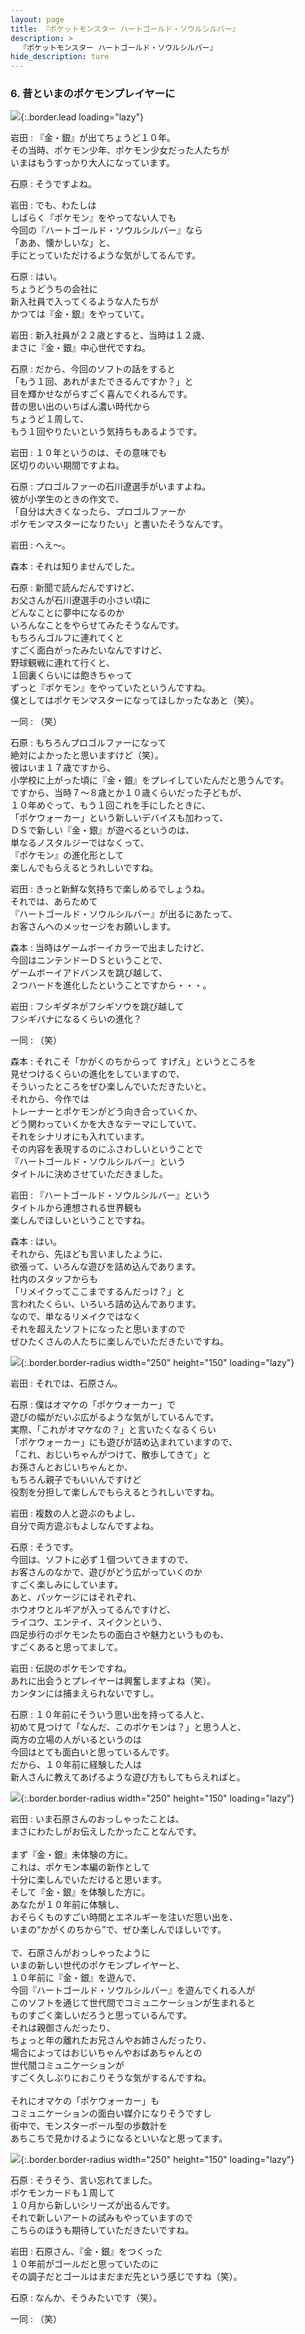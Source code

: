 ```yaml
---
layout: page
title: 『ポケットモンスター ハートゴールド・ソウルシルバー』
description: >
  『ポケットモンスター ハートゴールド・ソウルシルバー』
hide_description: ture
---
```


### 6. 昔といまのポケモンプレイヤーに

![](/interviews/jp/nds/XXXX/vol1/img/mainvisual6.jpg){:.border.lead loading="lazy"}

岩田
: 『金・銀』が出てちょうど１０年。<br>その当時、ポケモン少年、ポケモン少女だった人たちが<br>いまはもうすっかり大人になっています。

石原
: そうですよね。

岩田
: でも、わたしは<br>しばらく『ポケモン』をやってない人でも<br>今回の『ハートゴールド・ソウルシルバー』なら<br>「ああ、懐かしいな」と、<br>手にとっていただけるような気がしてるんです。

石原
: はい。<br>ちょうどうちの会社に<br>新入社員で入ってくるような人たちが<br>かつては『金・銀』をやっていて。

岩田
: 新入社員が２２歳とすると、当時は１２歳、<br>まさに『金・銀』中心世代ですね。

石原
: だから、今回のソフトの話をすると<br>「もう１回、あれがまたできるんですか？」と<br>目を輝かせながらすごく喜んでくれるんです。<br>昔の思い出のいちばん濃い時代から<br>ちょうど１周して、<br>もう１回やりたいという気持ちもあるようです。

岩田
: １０年というのは、その意味でも<br>区切りのいい期間ですよね。

石原
: プロゴルファーの石川遼選手がいますよね。<br>彼が小学生のときの作文で、<br>「自分は大きくなったら、プロゴルファーか<br>ポケモンマスターになりたい」と書いたそうなんです。

岩田
: へえ〜。

森本
: それは知りませんでした。

石原
: 新聞で読んだんですけど、<br>お父さんが石川遼選手の小さい頃に<br>どんなことに夢中になるのか<br>いろんなことをやらせてみたそうなんです。<br>もちろんゴルフに連れてくと<br>すごく面白がったみたいなんですけど、<br>野球観戦に連れて行くと、<br>１回裏くらいには飽きちゃって<br>ずっと『ポケモン』をやっていたというんですね。<br>僕としてはポケモンマスターになってほしかったなあと（笑）。

一同
: （笑）

石原
: もちろんプロゴルファーになって<br>絶対によかったと思いますけど（笑）。<br>彼はいま１７歳ですから、<br>小学校に上がった頃に『金・銀』をプレイしていたんだと思うんです。<br>ですから、当時７〜８歳とか１０歳くらいだった子どもが、<br>１０年めぐって、もう１回これを手にしたときに、<br>「ポケウォーカー」という新しいデバイスも加わって、<br>ＤＳで新しい『金・銀』が遊べるというのは、<br>単なるノスタルジーではなくって、<br>『ポケモン』の進化形として<br>楽しんでもらえるとうれしいですね。

岩田
: きっと新鮮な気持ちで楽しめるでしょうね。<br>それでは、あらためて<br>『ハートゴールド・ソウルシルバー』が出るにあたって、<br>お客さんへのメッセージをお願いします。

森本
: 当時はゲームボーイカラーで出ましたけど、<br>今回はニンテンドーＤＳということで、<br>ゲームボーイアドバンスを跳び越して、<br>２つハードを進化したということですから・・・。

岩田
: フシギダネがフシギソウを跳び越して<br>フシギバナになるくらいの進化？

一同
: （笑）

森本
: それこそ「かがくのちからって すげえ」というところを<br>見せつけるくらいの進化をしていますので、<br>そういったところをぜひ楽しんでいただきたいと。<br>それから、今作では<br>トレーナーとポケモンがどう向き合っていくか、<br>どう関わっていくかを大きなテーマにしていて、<br>それをシナリオにも入れています。<br>その内容を表現するのにふさわしいということで<br>『ハートゴールド・ソウルシルバー』という<br>タイトルに決めさせていただきました。

岩田
: 『ハートゴールド・ソウルシルバー』という<br>タイトルから連想される世界観も<br>楽しんでほしいということですね。

森本
: はい。<br>それから、先ほども言いましたように、<br>欲張って、いろんな遊びを詰め込んであります。<br>社内のスタッフからも<br>「リメイクってここまでするんだっけ？」と<br>言われたくらい、いろいろ詰め込んであります。<br>なので、単なるリメイクではなく<br>それを超えたソフトになったと思いますので<br>ぜひたくさんの人たちに楽しんでいただきたいですね。

![](/interviews/jp/nds/XXXX/vol1/img/photo12.jpg){:.border.border-radius width="250" height="150" loading="lazy"}

岩田
: それでは、石原さん。

石原
: 僕はオマケの「ポケウォーカー」で<br>遊びの幅がだいぶ広がるような気がしているんです。<br>実際、「これがオマケなの？」と言いたくなるくらい<br>「ポケウォーカー」にも遊びが詰め込まれていますので、<br>「これ、おじいちゃんがつけて、散歩してきて」と<br>お孫さんとおじいちゃんとか、<br>もちろん親子でもいいんですけど<br>役割を分担して楽しんでもらえるとうれしいですね。

岩田
: 複数の人と遊ぶのもよし、<br>自分で両方遊ぶもよしなんですよね。

石原
: そうです。<br>今回は、ソフトに必ず１個ついてきますので、<br>お客さんのなかで、遊びがどう広がっていくのか<br>すごく楽しみにしています。<br>あと、パッケージにはそれぞれ、<br>ホウオウとルギアが入ってるんですけど、<br>ライコウ、エンテイ、スイクンという、<br>四足歩行のポケモンたちの面白さや魅力というものも、<br>すごくあると思ってまして。

岩田
: 伝説のポケモンですね。<br>あれに出会うとプレイヤーは興奮しますよね（笑）。<br>カンタンには捕まえられないですし。

石原
: １０年前にそういう思い出を持ってる人と、<br>初めて見つけて「なんだ、このポケモンは？」と思う人と、<br>両方の立場の人がいるというのは<br>今回はとても面白いと思っているんです。<br>だから、１０年前に経験した人は<br>新人さんに教えてあげるような遊び方もしてもらえればと。

![](/interviews/jp/nds/XXXX/vol1/img/photo13.jpg){:.border.border-radius width="250" height="150" loading="lazy"}

岩田
: いま石原さんのおっしゃったことは、<br>まさにわたしがお伝えしたかったことなんです。<br>&nbsp;<br>まず『金・銀』未体験の方に。<br>これは、ポケモン本編の新作として<br>十分に楽しんでいただけると思います。<br>そして『金・銀』を体験した方に。<br>あなたが１０年前に体験し、<br>おそらくものすごい時間とエネルギーを注いだ思い出を、<br>いまの“かがくのちから”で、ぜひ楽しんでほしいです。<br>&nbsp;<br>で、石原さんがおっしゃったように<br>いまの新しい世代のポケモンプレイヤーと、<br>１０年前に『金・銀』を遊んで、<br>今回『ハートゴールド・ソウルシルバー』を遊んでくれる人が<br>このソフトを通じて世代間でコミュニケーションが生まれると<br>ものすごく楽しいだろうと思っているんです。<br>それは親御さんだったり、<br>ちょっと年の離れたお兄さんやお姉さんだったり、<br>場合によってはおじいちゃんやおばあちゃんとの<br>世代間コミュニケーションが<br>すごく久しぶりにおこりそうな気がするんですね。<br>&nbsp;<br>それにオマケの「ポケウォーカー」も<br>コミュニケーションの面白い媒介になりそうですし<br>街中で、モンスターボール型の歩数計を<br>あちこちで見かけるようになるといいなと思ってます。

![](/interviews/jp/nds/XXXX/vol1/img/photo14.jpg){:.border.border-radius width="250" height="150" loading="lazy"}

石原
: そうそう、言い忘れてました。<br>ポケモンカードも１周して<br>１０月から新しいシリーズが出るんです。<br>それで新しいアートの試みもやっていますので<br>こちらのほうも期待していただきたいですね。

岩田
: 石原さん、『金・銀』をつくった<br>１０年前がゴールだと思っていたのに<br>その調子だとゴールはまだまだ先という感じですね（笑）。

石原
: なんか、そうみたいです（笑）。

一同
: （笑）

